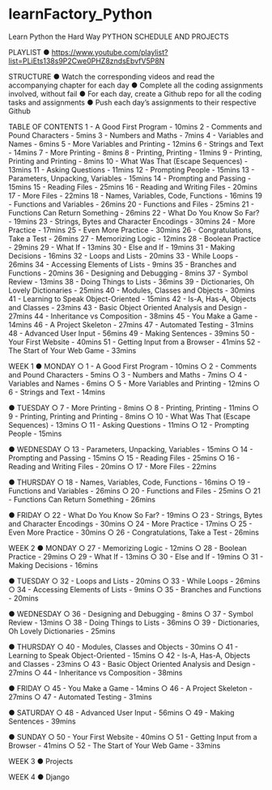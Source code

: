 # learnFactory_Python
Learn Python the Hard Way
PYTHON SCHEDULE AND PROJECTS

PLAYLIST
● https://www.youtube.com/playlist?list=PLiEts138s9P2Cwe0PHZ8zndsEbvfV5P8N

STRUCTURE
● Watch the corresponding videos and read the accompanying chapter for each day
● Complete all the coding assignments involved, without fail
● For each day, create a Github repo for all the coding tasks and assignments
● Push each day’s assignments to their respective Github

TABLE OF CONTENTS
1 - A Good First Program - 10mins
2 - Comments and Pound Characters - 5mins
3 - Numbers and Maths - 7mins
4 - Variables and Names - 6mins
5 - More Variables and Printing - 12mins
6 - Strings and Text - 14mins
7 - More Printing - 8mins
8 - Printing, Printing - 11mins
9 - Printing, Printing and Printing - 8mins
10 - What Was That (Escape Sequences) - 13mins
11 - Asking Questions - 11mins
12 - Prompting People - 15mins
13 - Parameters, Unpacking, Variables - 15mins
14 - Prompting and Passing - 15mins
15 - Reading Files - 25mins
16 - Reading and Writing Files - 20mins
17 - More Files - 22mins
18 - Names, Variables, Code, Functions - 16mins
19 - Functions and Variables - 26mins
20 - Functions and Files - 25mins
21 - Functions Can Return Something - 26mins
22 - What Do You Know So Far? - 19mins
23 - Strings, Bytes and Character Encodings - 30mins
24 - More Practice - 17mins
25 - Even More Practice - 30mins
26 - Congratulations, Take a Test - 26mins
27 - Memorizing Logic - 12mins
28 - Boolean Practice - 29mins
29 - What If - 13mins
30 - Else and If - 19mins
31 - Making Decisions - 16mins
32 - Loops and Lists - 20mins
33 - While Loops - 26mins
34 - Accessing Elements of Lists - 9mins
35 - Branches and Functions - 20mins
36 - Designing and Debugging - 8mins
37 - Symbol Review - 13mins
38 - Doing Things to Lists - 36mins
39 - Dictionaries, Oh Lovely Dictionaries - 25mins
40 - Modules, Classes and Objects - 30mins
41 - Learning to Speak Object-Oriented - 15mins
42 - Is-A, Has-A, Objects and Classes - 23mins
43 - Basic Object Oriented Analysis and Design - 27mins
44 - Inheritance vs Composition - 38mins
45 - You Make a Game - 14mins
46 - A Project Skeleton - 27mins
47 - Automated Testing - 31mins
48 - Advanced User Input - 56mins
49 - Making Sentences - 39mins
50 - Your First Website - 40mins
51 - Getting Input from a Browser - 41mins
52 - The Start of Your Web Game - 33mins

WEEK 1
● MONDAY
○ 1 - A Good First Program - 10mins
○ 2 - Comments and Pound Characters - 5mins
○ 3 - Numbers and Maths - 7mins
○ 4 - Variables and Names - 6mins
○ 5 - More Variables and Printing - 12mins
○ 6 - Strings and Text - 14mins

● TUESDAY
○ 7 - More Printing - 8mins
○ 8 - Printing, Printing - 11mins
○ 9 - Printing, Printing and Printing - 8mins
○ 10 - What Was That (Escape Sequences) - 13mins
○ 11 - Asking Questions - 11mins
○ 12 - Prompting People - 15mins

● WEDNESDAY
○ 13 - Parameters, Unpacking, Variables - 15mins
○ 14 - Prompting and Passing - 15mins
○ 15 - Reading Files - 25mins
○ 16 - Reading and Writing Files - 20mins
○ 17 - More Files - 22mins

● THURSDAY
○ 18 - Names, Variables, Code, Functions - 16mins
○ 19 - Functions and Variables - 26mins
○ 20 - Functions and Files - 25mins
○ 21 - Functions Can Return Something - 26mins

● FRIDAY
○ 22 - What Do You Know So Far? - 19mins
○ 23 - Strings, Bytes and Character Encodings - 30mins
○ 24 - More Practice - 17mins
○ 25 - Even More Practice - 30mins
○ 26 - Congratulations, Take a Test - 26mins

WEEK 2
● MONDAY
○ 27 - Memorizing Logic - 12mins
○ 28 - Boolean Practice - 29mins
○ 29 - What If - 13mins
○ 30 - Else and If - 19mins
○ 31 - Making Decisions - 16mins

● TUESDAY
○ 32 - Loops and Lists - 20mins
○ 33 - While Loops - 26mins
○ 34 - Accessing Elements of Lists - 9mins
○ 35 - Branches and Functions - 20mins

● WEDNESDAY
○ 36 - Designing and Debugging - 8mins
○ 37 - Symbol Review - 13mins
○ 38 - Doing Things to Lists - 36mins
○ 39 - Dictionaries, Oh Lovely Dictionaries - 25mins

● THURSDAY
○ 40 - Modules, Classes and Objects - 30mins
○ 41 - Learning to Speak Object-Oriented - 15mins
○ 42 - Is-A, Has-A, Objects and Classes - 23mins
○ 43 - Basic Object Oriented Analysis and Design - 27mins
○ 44 - Inheritance vs Composition - 38mins

● FRIDAY
○ 45 - You Make a Game - 14mins
○ 46 - A Project Skeleton - 27mins
○ 47 - Automated Testing - 31mins

● SATURDAY
○ 48 - Advanced User Input - 56mins
○ 49 - Making Sentences - 39mins

● SUNDAY
○ 50 - Your First Website - 40mins
○ 51 - Getting Input from a Browser - 41mins
○ 52 - The Start of Your Web Game - 33mins

WEEK 3
● Projects

WEEK 4
● Django


